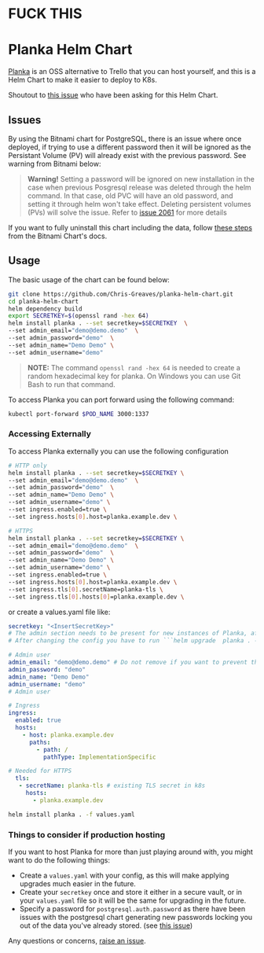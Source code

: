 # FUCK THIS
# Planka Helm Chart

[Planka](https://github.com/plankanban/planka) is an OSS alternative to Trello that you can host yourself, and this is a Helm Chart to make it easier to deploy to K8s.

Shoutout to [this issue](https://github.com/plankanban/planka/issues/192) who have been asking for this Helm Chart.

## Issues

By using the Bitnami chart for PostgreSQL, there is an issue where once deployed, if trying to use a different password then it will be ignored as the Persistant Volume (PV) will already exist with the previous password. See warning from Bitnami below:

> **Warning!** Setting a password will be ignored on new installation in the case when previous Posgresql release was deleted through the helm command. In that case, old PVC will have an old password, and setting it through helm won't take effect. Deleting persistent volumes (PVs) will solve the issue. Refer to [issue 2061](https://github.com/bitnami/charts/issues/2061) for more details

If you want to fully uninstall this chart including the data, follow [these steps](https://github.com/bitnami/charts/blob/main/bitnami/postgresql/README.md#uninstalling-the-chart) from the Bitnami Chart's docs.

## Usage

The basic usage of the chart can be found below:

```bash
git clone https://github.com/Chris-Greaves/planka-helm-chart.git
cd planka-helm-chart
helm dependency build
export SECRETKEY=$(openssl rand -hex 64)
helm install planka . --set secretkey=$SECRETKEY  \
--set admin_email="demo@demo.demo"  \
--set admin_password="demo"  \
--set admin_name="Demo Demo" \
--set admin_username="demo"
```

> **NOTE:** The command `openssl rand -hex 64` is needed to create a random hexadecimal key for planka. On Windows you can use Git Bash to run that command.

To access Planka you can port forward using the following command:

```bash
kubectl port-forward $POD_NAME 3000:1337
```

### Accessing Externally

To access Planka externally you can use the following configuration

```bash
# HTTP only
helm install planka . --set secretkey=$SECRETKEY \
--set admin_email="demo@demo.demo"  \
--set admin_password="demo"  \
--set admin_name="Demo Demo" \
--set admin_username="demo" \
--set ingress.enabled=true \
--set ingress.hosts[0].host=planka.example.dev \

# HTTPS
helm install planka . --set secretkey=$SECRETKEY \
--set admin_email="demo@demo.demo"  \
--set admin_password="demo"  \
--set admin_name="Demo Demo" \
--set admin_username="demo" \
--set ingress.enabled=true \
--set ingress.hosts[0].host=planka.example.dev \
--set ingress.tls[0].secretName=planka-tls \
--set ingress.tls[0].hosts[0]=planka.example.dev \
```

or create a values.yaml file like:

```yaml
secretkey: "<InsertSecretKey>"
# The admin section needs to be present for new instances of Planka, after the first start you can remove the lines starting with admin_. If you want the admin user to be unchangeable admin_email: has to stay
# After changing the config you have to run ```helm upgrade  planka . -f values.yaml```

# Admin user
admin_email: "demo@demo.demo" # Do not remove if you want to prevent this user from being edited/deleted
admin_password: "demo"
admin_name: "Demo Demo"
admin_username: "demo"
# Admin user

# Ingress
ingress:
  enabled: true
  hosts:
    - host: planka.example.dev
      paths:
        - path: /
          pathType: ImplementationSpecific

# Needed for HTTPS
  tls:
   - secretName: planka-tls # existing TLS secret in k8s
     hosts:
       - planka.example.dev
```

```bash
helm install planka . -f values.yaml
```

### Things to consider if production hosting

If you want to host Planka for more than just playing around with, you might want to do the following things:

- Create a `values.yaml` with your config, as this will make applying upgrades much easier in the future.
- Create your `secretkey` once and store it either in a secure vault, or in your `values.yaml` file so it will be the same for upgrading in the future.
- Specify a password for `postgresql.auth.password` as there have been issues with the postgresql chart generating new passwords locking you out of the data you've already stored. (see [this issue](https://github.com/bitnami/charts/issues/2061))

Any questions or concerns, [raise an issue](https://github.com/Chris-Greaves/planka-helm-chart/issues/new).
